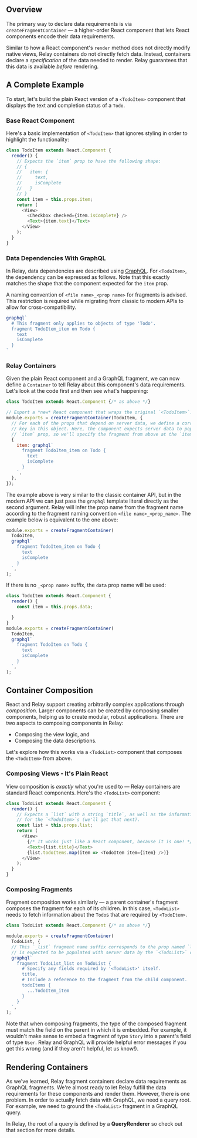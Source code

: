 ## Overview

The primary way to declare data requirements is via `createFragmentContainer` — a higher-order React component that lets React components encode their data requirements.

Similar to how a React component's `render` method does not directly modify native views, Relay containers do not directly fetch data. Instead, containers declare a *specification* of the data needed to render. Relay guarantees that this data is available *before* rendering.

## A Complete Example

To start, let's build the plain React version of a `<TodoItem>` component that displays the text and completion status of a `Todo`.

### Base React Component
Here's a basic implementation of `<TodoItem>` that ignores styling in order to highlight the functionality:

```javascript
class TodoItem extends React.Component {
  render() {
    // Expects the `item` prop to have the following shape:
    // {
    //   item: {
    //     text,
    //     isComplete
    //   }
    // }
    const item = this.props.item;
    return (
      <View>
        <Checkbox checked={item.isComplete} />
        <Text>{item.text}</Text>
      </View>
    );
  }
}
```

### Data Dependencies With GraphQL

In Relay, data dependencies are described using [GraphQL](https://github.com/facebook/graphql). For `<TodoItem>`, the dependency can be expressed as follows. Note that this exactly matches the shape that the component expected for the `item` prop.

A naming convention of `<file name>_<prop name>` for fragments is advised. This restriction is required while migrating from classic to modern APIs to allow for cross-compatibility.

```javascript
graphql`
  # This fragment only applies to objects of type 'Todo'.
  fragment TodoItem_item on Todo {
    text
    isComplete
  }
`
```

### Relay Containers

Given the plain React component and a GraphQL fragment, we can now define a `Container` to tell Relay about this component's data requirements. Let's look at the code first and then see what's happening:

```javascript
class TodoItem extends React.Component {/* as above */}

// Export a *new* React component that wraps the original `<TodoItem>`.
module.exports = createFragmentContainer(TodoItem, {  
  // For each of the props that depend on server data, we define a corresponding
  // key in this object. Here, the component expects server data to populate the
  // `item` prop, so we'll specify the fragment from above at the `item` key.
  {
    item: graphql`
      fragment TodoItem_item on Todo {
        text
        isComplete
      }
    `,
  },
});
```

The example above is very similar to the classic container API, but in the modern API we can just pass the `graphql` template literal directly as the second argument. Relay will infer the prop name from the fragment name according to the fragment naming convention `<file name>_<prop_name>`. The example below is equivalent to the one above:

```javascript
module.exports = createFragmentContainer(
  TodoItem,  
  graphql`
    fragment TodoItem_item on Todo {
      text
      isComplete
    }
  `,
);
```

If there is no `_<prop name>` suffix, the `data` prop name will be used:

```javascript
class TodoItem extends React.Component {
  render() {
    const item = this.props.data;

  }
}
module.exports = createFragmentContainer(
  TodoItem,
  graphql`
    fragment TodoItem on Todo {
      text
      isComplete
    }
  `,
);
```

## Container Composition

React and Relay support creating arbitrarily complex applications through *composition*. Larger components can be created by composing smaller components, helping us to create modular, robust applications. There are two aspects to composing components in Relay:

- Composing the view logic, and
- Composing the data descriptions.

Let's explore how this works via a `<TodoList>` component that composes the `<TodoItem>` from above.

### Composing Views - It's Plain React

View composition is *exactly* what you're used to — Relay containers are standard React components. Here's the `<TodoList>` component:

```javascript
class TodoList extends React.Component {
  render() {
    // Expects a `list` with a string `title`, as well as the information
    // for the `<TodoItem>`s (we'll get that next).
    const list = this.props.list;
    return (
      <View>
        {/* It works just like a React component, because it is one! */}
        <Text>{list.title}</Text>
        {list.todoItems.map(item => <TodoItem item={item} />)}
      </View>
    );
  }
}
```

### Composing Fragments

Fragment composition works similarly — a parent container's fragment composes the fragment for each of its children. In this case, `<TodoList>` needs to fetch information about the `Todo`s that are required by `<TodoItem>`.

```javascript
class TodoList extends React.Component {/* as above */}

module.exports = createFragmentContainer(
  TodoList, {
  // This `_list` fragment name suffix corresponds to the prop named `list` that
  // is expected to be populated with server data by the `<TodoList>` component.
  graphql`
    fragment TodoList_list on TodoList {
      # Specify any fields required by '<TodoList>' itself.
      title,
      # Include a reference to the fragment from the child component.
      todoItems {
        ...TodoItem_item
      }
    }
  `,
);
```

Note that when composing fragments, the type of the composed fragment must match the field on the parent in which it is embedded. For example, it wouldn't make sense to embed a fragment of type `Story` into a parent's field of type `User`. Relay and GraphQL will provide helpful error messages if you get this wrong (and if they aren't helpful, let us know!).

## Rendering Containers

As we've learned, Relay fragment containers declare data requirements as GraphQL fragments.
We're almost ready to let Relay fulfill the data requirements for these components and render them. However, there is one problem. In order to actually fetch data with GraphQL, we need a query root. For example, we need to ground the `<TodoList>` fragment in a GraphQL query.

In Relay, the root of a query is defined by a **QueryRenderer** so check out that section for more details.
